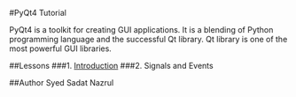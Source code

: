 #PyQt4 Tutorial

PyQt4 is a toolkit for creating GUI applications. It is a blending of Python programming language and the successful Qt library. Qt library is one of the most powerful GUI libraries.

##Lessons
###1. [Introduction](https://github.com/snazrul1/PyRevolution/blob/master/PyQt4/1.%20Introduction.ipynb)
###2. Signals and Events

##Author
Syed Sadat Nazrul
